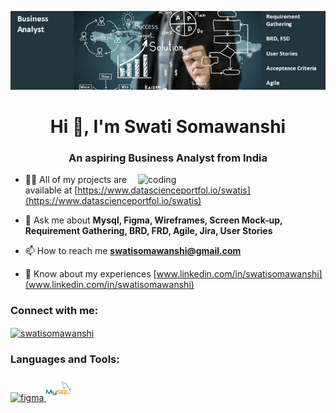 ![logo](https://github.com/SwatiS-hash/SwatiS-hash/blob/main/banner%20new.jpg)
<h1 align="center">Hi 👋, I'm Swati Somawanshi</h1>
<h3 align="center">An aspiring Business Analyst from India</h3>

<img align="right" alt="coding" width="300" src="https://encrypted-tbn0.gstatic.com/images?q=tbn:ANd9GcTQJMoGD1F3CqFEyzd_izvv0TmVsfKNrgPWlg&s">

- 👨‍💻 All of my projects are available at [https://www.datascienceportfol.io/swatis](https://www.datascienceportfol.io/swatis)

- 💬 Ask me about **Mysql, Figma, Wireframes, Screen Mock-up, Requirement Gathering, BRD, FRD, Agile, Jira, User Stories**

- 📫 How to reach me **swatisomawanshi@gmail.com**

- 📄 Know about my experiences [www.linkedin.com/in/swatisomawanshi](www.linkedin.com/in/swatisomawanshi)

<h3 align="left">Connect with me:</h3>
<p align="left">
<a href="https://linkedin.com/in/swatisomawanshi" target="blank"><img align="center" src="https://raw.githubusercontent.com/rahuldkjain/github-profile-readme-generator/master/src/images/icons/Social/linked-in-alt.svg" alt="swatisomawanshi" height="30" width="40" /></a>
</p>

<h3 align="left">Languages and Tools:</h3>
<p align="left"> <a href="https://www.figma.com/" target="_blank" rel="noreferrer"> <img src="https://www.vectorlogo.zone/logos/figma/figma-icon.svg" alt="figma" width="40" height="40"/> </a> <a href="https://www.mysql.com/" target="_blank" rel="noreferrer"> <img src="https://raw.githubusercontent.com/devicons/devicon/master/icons/mysql/mysql-original-wordmark.svg" alt="mysql" width="40" height="40"/> </a> </p>
